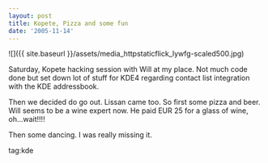 ```yaml
---
layout: post
title: Kopete, Pizza and some fun
date: '2005-11-14'
---
```


 ![]({{ site.baseurl }}/assets/media_httpstaticflick_lywfg-scaled500.jpg)

Saturday, Kopete hacking session with Will at my place. Not much code done but set down lot of stuff for KDE4 regarding contact list integration with the KDE addressbook.

Then we decided do go out. Lissan came too. So first some pizza and beer. Will seems to be a wine expert now. He paid EUR 25 for a glass of wine, oh...wait!!!!

Then some dancing. I was really missing it.

tag:kde
